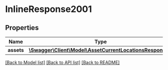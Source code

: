 # InlineResponse2001

## Properties
Name | Type | Description | Notes
------------ | ------------- | ------------- | -------------
**assets** | [**\Swagger\Client\Model\AssetCurrentLocationsResponse[]**](AssetCurrentLocationsResponse.md) |  | [optional] 

[[Back to Model list]](../README.md#documentation-for-models) [[Back to API list]](../README.md#documentation-for-api-endpoints) [[Back to README]](../README.md)


